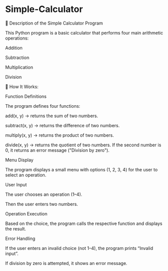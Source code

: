 # Simple-Calculator
📘 Description of the Simple Calculator Program

This Python program is a basic calculator that performs four main arithmetic operations:

Addition

Subtraction

Multiplication

Division

🔹 How It Works:

Function Definitions

The program defines four functions:

add(x, y) → returns the sum of two numbers.

subtract(x, y) → returns the difference of two numbers.

multiply(x, y) → returns the product of two numbers.

divide(x, y) → returns the quotient of two numbers. If the second number is 0, it returns an error message ("Division by zero").

Menu Display

The program displays a small menu with options (1, 2, 3, 4) for the user to select an operation.

User Input

The user chooses an operation (1–4).

Then the user enters two numbers.

Operation Execution

Based on the choice, the program calls the respective function and displays the result.

Error Handling

If the user enters an invalid choice (not 1–4), the program prints “Invalid input”.

If division by zero is attempted, it shows an error message.
